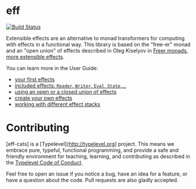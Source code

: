 # eff

[![Build Status](https://travis-ci.org/etorreborre/eff-cats.png?branch=master)](https://travis-ci.org/etorreborre/eff-cats)

Extensible effects are an alternative to monad transformers for computing with effects in a functional way. 
This library is based on the "free-er" monad and an "open union" of effects described in 
Oleg Kiselyov in [Freer monads, more extensible effects](http://okmij.org/ftp/Haskell/extensible/more.pdf).

You can learn more in the User Guide:

 - [your first effects](http://etorreborre.github.io/eff-cats/introduction.md)
 - [included effects: `Reader`, `Writer`, `Eval`, `State`,...](http://etorreborre.github.io/eff-cats/out-of-the-box.md)
 - [using an open or a closed union of effects](http://etorreborre.github.io/eff-cats/open-closed.md)
 - [create your own effects](http://etorreborre.github.io/eff-cats/create-effects.md)
 - [working with different effect stacks](http://etorreborre.github.io/eff-cats/into-stack.md)
 
 
# Contributing
 
[eff-cats] is a [Typelevel](http://typelevel.org] project. This means we embrace pure, typeful, functional programming, 
and provide a safe and friendly environment for teaching, learning, and contributing as described in the [Typelevel Code of Conduct](http://typelevel.org/conduct.html). 

Feel free to open an issue if you notice a bug, have an idea for a feature, or have a question about the code. Pull requests are also gladly accepted. 
 